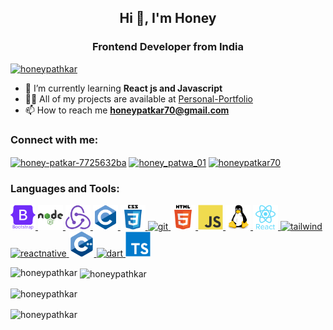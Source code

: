 <div
      style="
        background-image: url(https://media.istockphoto.com/id/1093112310/vector/digital-binary-code-computer-matrix-data-falling-numbers-coding-typography-and-codes-stream.jpg?s=612x612&w=0&k=20&c=1ut8IX7k2XW1WIfT-YxW-F2Se0e86u6U1sC91y2xLYI=);
      "
    >
      <h2 align="center">Hi 👋, I'm Honey</h2>
    </div>

<h3 align="center">Frontend Developer from India</h3>

<p align="left">
      <a href="https://github.com/ryo-ma/github-profile-trophy"
        ><img
          src="https://github-profile-trophy.vercel.app/?username=honeypathkar&theme=radical&no-frame=false&no-bg=true&margin-w=4"
          alt="honeypathkar"
      /></a>
    </p>

 - 🌱 I’m currently learning **React js and Javascript**
 - 👨‍💻 All of my projects are available at [Personal-Portfolio](https://honeypathkar.github.io/my-portfolio/)
 - 📫 How to reach me **honeypatkar70@gmail.com**

<h3 align="left">Connect with me:</h3>
    <p align="left">
      <a href="https://linkedin.com/in/honey-pathkar" target="blank"
        ><img
          align="center"
          src="https://raw.githubusercontent.com/rahuldkjain/github-profile-readme-generator/master/src/images/icons/Social/linked-in-alt.svg"
          alt="honey-patkar-7725632ba"
          height="30"
          width="40"
      /></a>
      <a href="https://instagram.com/honey.jsx" target="blank"
        ><img
          align="center"
          src="https://raw.githubusercontent.com/rahuldkjain/github-profile-readme-generator/master/src/images/icons/Social/instagram.svg"
          alt="honey_patwa_01"
          height="30"
          width="40"
      /></a>
      <a href="https://www.leetcode.com/honeypatkar70" target="blank"
        ><img
          align="center"
          src="https://raw.githubusercontent.com/rahuldkjain/github-profile-readme-generator/master/src/images/icons/Social/leet-code.svg"
          alt="honeypatkar70"
          height="30"
          width="40"
      /></a>
    </p>

 <h3 align="left">Languages and Tools:</h3>
    <p align="left">
      <a href="https://getbootstrap.com" target="_blank" rel="noreferrer">
        <img
          src="https://raw.githubusercontent.com/devicons/devicon/master/icons/bootstrap/bootstrap-plain-wordmark.svg"
          alt="bootstrap"
          width="40"
          height="40"
        />
      </a>
      <a href="https://nodejs.org" target="_blank" rel="noreferrer">
        <img
          src="https://raw.githubusercontent.com/devicons/devicon/master/icons/nodejs/nodejs-original-wordmark.svg"
          alt="nodejs"
          width="40"
          height="40"
        />
      </a>
      <a href="https://redux.js.org" target="_blank" rel="noreferrer">
        <img
          src="https://raw.githubusercontent.com/devicons/devicon/master/icons/redux/redux-original.svg"
          alt="redux"
          width="40"
          height="40"
        />
      </a>
      <a href="https://www.cprogramming.com/" target="_blank" rel="noreferrer">
        <img
          src="https://raw.githubusercontent.com/devicons/devicon/master/icons/c/c-original.svg"
          alt="c"
          width="40"
          height="40"
        />
      </a>
      <a href="https://www.w3schools.com/css/" target="_blank" rel="noreferrer">
        <img
          src="https://raw.githubusercontent.com/devicons/devicon/master/icons/css3/css3-original-wordmark.svg"
          alt="css3"
          width="40"
          height="40"
        />
      </a>
      <a href="https://git-scm.com/" target="_blank" rel="noreferrer">
        <img
          src="https://www.vectorlogo.zone/logos/git-scm/git-scm-icon.svg"
          alt="git"
          width="40"
          height="40"
        />
      </a>
      <a href="https://www.w3.org/html/" target="_blank" rel="noreferrer">
        <img
          src="https://raw.githubusercontent.com/devicons/devicon/master/icons/html5/html5-original-wordmark.svg"
          alt="html5"
          width="40"
          height="40"
        />
      </a>
      <a
        href="https://developer.mozilla.org/en-US/docs/Web/JavaScript"
        target="_blank"
        rel="noreferrer"
      >
        <img
          src="https://raw.githubusercontent.com/devicons/devicon/master/icons/javascript/javascript-original.svg"
          alt="javascript"
          width="40"
          height="40"
        />
      </a>
      <a href="https://www.linux.org/" target="_blank" rel="noreferrer">
        <img
          src="https://raw.githubusercontent.com/devicons/devicon/master/icons/linux/linux-original.svg"
          alt="linux"
          width="40"
          height="40"
        />
      </a>
      <a href="https://reactjs.org/" target="_blank" rel="noreferrer">
        <img
          src="https://raw.githubusercontent.com/devicons/devicon/master/icons/react/react-original-wordmark.svg"
          alt="react"
          width="40"
          height="40"
        />
      </a>
      <a href="https://tailwindcss.com/" target="_blank" rel="noreferrer">
        <img
          src="https://www.vectorlogo.zone/logos/tailwindcss/tailwindcss-icon.svg"
          alt="tailwind"
          width="40"
          height="40"
        />
      </a>
      <a href="https://reactnative.dev/" target="_blank" rel="noreferrer">
            <img src="https://reactnative.dev/img/header_logo.svg" alt="reactnative" width="40" height="40"/>
      </a>
          <a href="https://www.w3schools.com/cpp/" target="_blank" rel="noreferrer">
                <img src="https://raw.githubusercontent.com/devicons/devicon/master/icons/cplusplus/cplusplus-original.svg" alt="cplusplus" width="40" height="40"/>
          </a>
          <a href="https://dart.dev" target="_blank" rel="noreferrer">
                <img src="https://www.vectorlogo.zone/logos/dartlang/dartlang-icon.svg" alt="dart" width="40" height="40"/>
          </a>
          <a href="https://www.typescriptlang.org/" target="_blank" rel="noreferrer">
                <img src="https://raw.githubusercontent.com/devicons/devicon/master/icons/typescript/typescript-original.svg" alt="typescript" width="40" height="40"/>
          </a>
    </p>

<p>
      <img
        align="left"
        src="https://github-readme-stats.vercel.app/api?username=honeypathkar&theme=dark&hide_border=false&include_all_commits=true&count_private=true"
        alt="honeypathkar"
      />
    </p>

<p>
      &nbsp;<img
        align="center"
        src="https://github-readme-stats.vercel.app/api/top-langs/?username=honeypathkar&theme=dark&hide_border=false&include_all_commits=true&count_private=true&layout=compact"
        alt="honeypathkar"
      />
    </p>

<p>
      <img
        align="center"
        src="https://github-readme-streak-stats.herokuapp.com/?user=honeypathkar&theme=dark&hide_border=false"
        alt="honeypathkar"
      />
    </p>
    <p>
      <img
        align="center"
        src="https://github-contributor-stats.vercel.app/api?username=honeypathkar&limit=5&theme=dark&combine_all_yearly_contributions=true"
        alt="honeypathkar"
      />
    </p>
